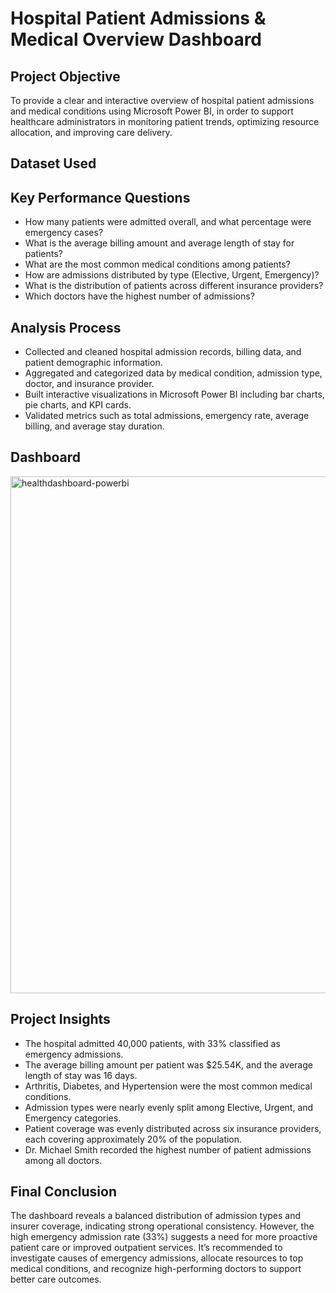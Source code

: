 # Hospital Patient Admissions & Medical Overview Dashboard

## Project Objective
To provide a clear and interactive overview of hospital patient admissions and medical conditions using Microsoft Power BI, in order to support healthcare administrators in monitoring patient trends, optimizing resource allocation, and improving care delivery.

## Dataset Used

## Key Performance Questions
- How many patients were admitted overall, and what percentage were emergency cases?
- What is the average billing amount and average length of stay for patients?
- What are the most common medical conditions among patients?
- How are admissions distributed by type (Elective, Urgent, Emergency)?
- What is the distribution of patients across different insurance providers?
- Which doctors have the highest number of admissions?

## Analysis Process
- Collected and cleaned hospital admission records, billing data, and patient demographic information.
- Aggregated and categorized data by medical condition, admission type, doctor, and insurance provider.
- Built interactive visualizations in Microsoft Power BI including bar charts, pie charts, and KPI cards.
- Validated metrics such as total admissions, emergency rate, average billing, and average stay duration.

## Dashboard
<img width="1466" height="827" alt="healthdashboard-powerbi" src="https://github.com/user-attachments/assets/4b16e3aa-a5ee-4fb3-b52d-03497e429e31" />

## Project Insights
- The hospital admitted 40,000 patients, with 33% classified as emergency admissions.
- The average billing amount per patient was $25.54K, and the average length of stay was 16 days.
- Arthritis, Diabetes, and Hypertension were the most common medical conditions.
- Admission types were nearly evenly split among Elective, Urgent, and Emergency categories.
- Patient coverage was evenly distributed across six insurance providers, each covering approximately 20% of the population.
- Dr. Michael Smith recorded the highest number of patient admissions among all doctors.

## Final Conclusion
The dashboard reveals a balanced distribution of admission types and insurer coverage, indicating strong operational consistency. However, the high emergency admission rate (33%) suggests a need for more proactive patient care or improved outpatient services. It’s recommended to investigate causes of emergency admissions, allocate resources to top medical conditions, and recognize high-performing doctors to support better care outcomes.
